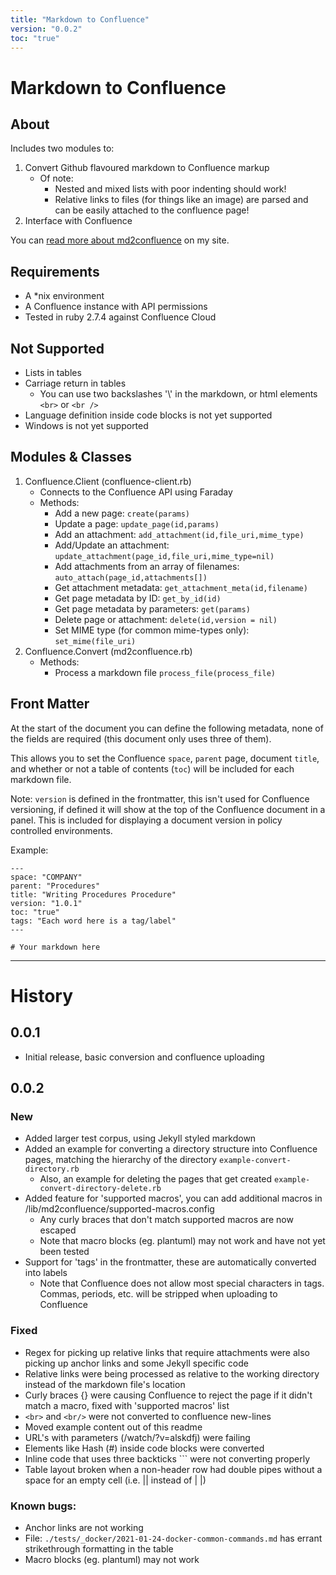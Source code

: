 ```yaml
---
title: "Markdown to Confluence"
version: "0.0.2"
toc: "true"
---
```

# Markdown to Confluence

## About

Includes two modules to:

1. Convert Github flavoured markdown to Confluence markup
   - Of note:
     - Nested and mixed lists with poor indenting should work!
     - Relative links to files (for things like an image) are parsed and can be easily attached to the confluence page!
2. Interface with Confluence

You can [read more about md2confluence](https://www.andreaswiebe.com/homelab-notes/projects/md2confluence) on my site.

## Requirements

- A *nix environment
- A Confluence instance with API permissions
- Tested in ruby 2.7.4 against Confluence Cloud

## Not Supported

- Lists in tables
- Carriage return in tables
  - You can use two backslashes '\\' in the markdown, or html elements `<br>` or `<br />`
- Language definition inside code blocks is not yet supported
- Windows is not yet supported


## Modules & Classes

1. Confluence.Client (confluence-client.rb)
   - Connects to the Confluence API using Faraday
   - Methods:
     - Add a new page: `create(params)`
     - Update a page: `update_page(id,params)`
     - Add an attachment: `add_attachment(id,file_uri,mime_type)`
     - Add/Update an attachment: `update_attachment(page_id,file_uri,mime_type=nil)`
     - Add attachments from an array of filenames: `auto_attach(page_id,attachments[])`
     - Get attachment metadata: `get_attachment_meta(id,filename)`
     - Get page metadata by ID: `get_by_id(id)`
     - Get page metadata by parameters: `get(params)`
     - Delete page or attachment: `delete(id,version = nil)`
     - Set MIME type (for common mime-types only): `set_mime(file_uri)`
1. Confluence.Convert (md2confluence.rb)
   - Methods:
     - Process a markdown file `process_file(process_file)`

## Front Matter

At the start of the document you can define the following metadata, none of the fields are required (this document only uses three of them).

This allows you to set the Confluence `space`, `parent` page, document `title`, and whether or not a table of contents (`toc`) will be included for each markdown file.

Note: `version` is defined in the frontmatter, this isn't used for Confluence versioning, if defined it will show at the top of the Confluence document in a panel. This is included for displaying a document version in policy controlled environments.

Example:

```
---
space: "COMPANY"
parent: "Procedures"
title: "Writing Procedures Procedure"
version: "1.0.1"
toc: "true"
tags: "Each word here is a tag/label"
---

# Your markdown here
```

--- 

# History

## 0.0.1

- Initial release, basic conversion and confluence uploading

## 0.0.2

### New

- Added larger test corpus, using Jekyll styled markdown
- Added an example for converting a directory structure into Confluence pages, matching the hierarchy of the directory `example-convert-directory.rb`
  - Also, an example for deleting the pages that get created `example-convert-directory-delete.rb`
- Added feature for 'supported macros', you can add additional macros in /lib/md2confluence/supported-macros.config
  - Any curly braces that don't match supported macros are now escaped
  - Note that macro blocks (eg. plantuml) may not work and have not yet been tested
- Support for 'tags' in the frontmatter, these are automatically converted into labels
  - Note that Confluence does not allow most special characters in tags. Commas, periods, etc. will be stripped when uploading to Confluence

### Fixed

- Regex for picking up relative links that require attachments were also picking up anchor links and some Jekyll specific code
- Relative links were being processed as relative to the working directory instead of the markdown file's location
- Curly braces {} were causing Confluence to reject the page if it didn't match a macro, fixed with 'supported macros' list
- `<br>` and `<br/>` were not converted to confluence new-lines
- Moved example content out of this readme
- URL's with parameters (/watch/?v=alskdfj) were failing
- Elements like Hash (#) inside code blocks were converted 
- Inline code that uses three backticks \`\`\` were not converting properly
- Table layout broken when a non-header row had double pipes without a space for an empty cell (i.e. || instead of | |)

### Known bugs:

- Anchor links are not working
- File: `./tests/_docker/2021-01-24-docker-common-commands.md` has errant strikethrough formatting in the table
- Macro blocks (eg. plantuml) may not work
